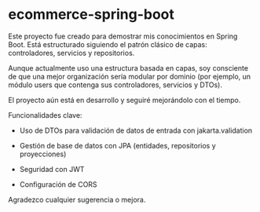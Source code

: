 # ecommerce-spring-boot
Este proyecto fue creado para demostrar mis conocimientos en Spring Boot. Está estructurado siguiendo el patrón clásico de capas: controladores, servicios y repositorios.

Aunque actualmente uso una estructura basada en capas, soy consciente de que una mejor organización sería modular por dominio (por ejemplo, un módulo users que contenga sus controladores, servicios y DTOs).

El proyecto aún está en desarrollo y seguiré mejorándolo con el tiempo.

Funcionalidades clave:

- Uso de DTOs para validación de datos de entrada con jakarta.validation

- Gestión de base de datos con JPA (entidades, repositorios y proyecciones)

- Seguridad con JWT

- Configuración de CORS

Agradezco cualquier sugerencia o mejora.
